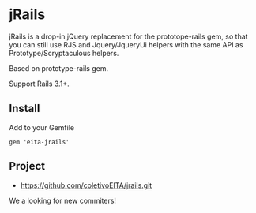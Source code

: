 jRails
======

jRails is a drop-in jQuery replacement for the prototope-rails gem, so that you can still use RJS and Jquery/JqueryUi helpers with the same API as Prototype/Scryptaculous helpers.

Based on prototype-rails gem.

Support Rails 3.1+.

Install
-------

Add to your Gemfile

    gem 'eita-jrails'

Project
-------

* https://github.com/coletivoEITA/jrails.git

We a looking for new commiters!
